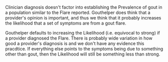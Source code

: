 Clinician diagnosis doesn't factor into establishing the Prevalence of gout in a population similar to the Flare reported. Gouthelper does think that a provider's opinion is important, and thus we think that it probably increases the likelihood that a set of symptoms are from a gout flare.

Gouthelper defaults to increasing the Likelihood (i.e. equivocal to strong) if a provider diagnosed the Flare. There is probably wide variation in how good a provider's diagnosis is and we don't have any evidence this pracdtice. If everything else points to the symptoms being due to something other than gout, then the Likelihood will still be something less than strong.
